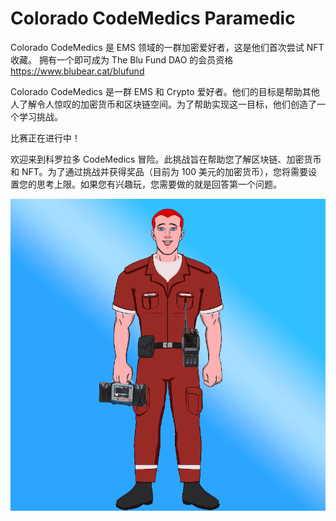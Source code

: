 # Colorado CodeMedics Paramedic

Colorado CodeMedics 是 EMS 领域的一群加密爱好者，这是他们首次尝试 NFT 收藏。 拥有一个即可成为 The Blu Fund DAO 的会员资格 https://www.blubear.cat/blufund

Colorado CodeMedics 是一群 EMS 和 Crypto 爱好者。他们的目标是帮助其他人了解令人惊叹的加密货币和区块链空间。为了帮助实现这一目标，他们创造了一个学习挑战。

比赛正在进行中！

欢迎来到科罗拉多 CodeMedics 冒险。此挑战旨在帮助您了解区块链、加密货币和 NFT。为了通过挑战并获得奖品（目前为 100 美元的加密货币），您将需要设置您的思考上限。如果您有兴趣玩，您需要做的就是回答第一个问题。

![NFT](微信截图_20220902160329.png)


